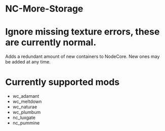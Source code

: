 # NC-More-Storage
# Ignore missing texture errors, these are currently normal.
Adds a redundant amount of new containers to NodeCore.
New ones may be added at any time.
# Currently supported mods
 - wc_adamant
 - wc_meltdown
 - wc_naturae
 - wc_plumbum
 - nc_luxgate
 - nc_pummine
